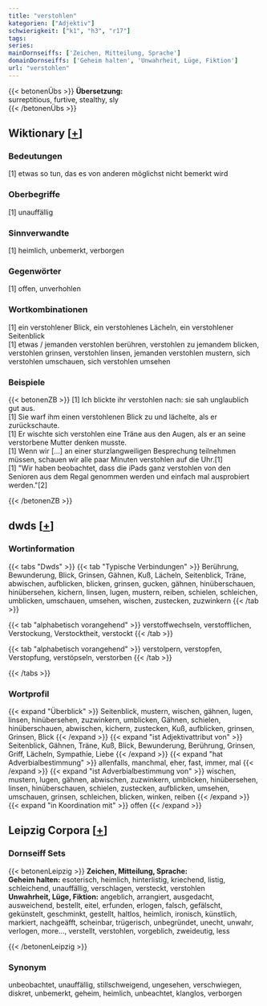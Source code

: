 ```yaml
---
title: "verstohlen"
kategorien: ["Adjektiv"]
schwierigkeit: ["k1", "h3", "r17"]
tags:
series:
mainDornseiffs: ['Zeichen, Mitteilung, Sprache']
domainDornseiffs: ['Geheim halten', 'Unwahrheit, Lüge, Fiktion']
url: "verstohlen"
---
```


{{< betonenÜbs >}}
**Übersetzung:**  
surreptitious, furtive, stealthy, sly  
{{< /betonenÜbs >}}

## Wiktionary [[+](https://de.wiktionary.org/wiki/verstohlen)]

### Bedeutungen
[1] etwas so tun, das es von anderen möglichst nicht bemerkt wird  

### Oberbegriffe
[1] unauffällig  

### Sinnverwandte
[1] heimlich, unbemerkt, verborgen  

### Gegenwörter
[1] offen, unverhohlen  

### Wortkombinationen
[1] ein verstohlener Blick, ein verstohlenes Lächeln, ein verstohlener Seitenblick  
[1] etwas / jemanden verstohlen berühren, verstohlen zu jemandem blicken, verstohlen grinsen, verstohlen linsen, jemanden verstohlen mustern, sich verstohlen umschauen, sich verstohlen umsehen  

### Beispiele
{{< betonenZB >}}
[1] Ich blickte ihr verstohlen nach: sie sah unglaublich gut aus.  
[1] Sie warf ihm einen verstohlenen Blick zu und lächelte, als er zurückschaute.  
[1] Er wischte sich verstohlen eine Träne aus den Augen, als er an seine verstorbene Mutter denken musste.  
[1] Wenn wir […] an einer sturzlangweiligen Besprechung teilnehmen müssen, schauen wir alle paar Minuten verstohlen auf die Uhr.[1]  
[1] "Wir haben beobachtet, dass die iPads ganz verstohlen von den Senioren aus dem Regal genommen werden und einfach mal ausprobiert werden."[2]  

{{< /betonenZB >}}


## dwds [[+](https://www.dwds.de/wb/verstohlen)]

### Wortinformation
{{< tabs "Dwds" >}}
{{< tab "Typische Verbindungen" >}}
Berührung, Bewunderung, Blick, Grinsen, Gähnen, Kuß, Lächeln, Seitenblick, Träne, abwischen, aufblicken, blicken, grinsen, gucken, gähnen, hinüberschauen, hinübersehen, kichern, linsen, lugen, mustern, reiben, schielen, schleichen, umblicken, umschauen, umsehen, wischen, zustecken, zuzwinkern
{{< /tab >}}

{{< tab "alphabetisch vorangehend" >}}
verstoffwechseln, verstofflichen, Verstockung, Verstocktheit, verstockt
{{< /tab >}}

{{< tab "alphabetisch vorangehend" >}}
verstolpern, verstopfen, Verstopfung, verstöpseln, verstorben
{{< /tab >}}

{{< /tabs >}}

### Wortprofil
{{< expand "Überblick" >}} Seitenblick, mustern, wischen, gähnen, lugen, linsen, hinübersehen, zuzwinkern, umblicken, Gähnen, schielen, hinüberschauen, abwischen, kichern, zustecken, Kuß, aufblicken, grinsen, Grinsen, Blick {{< /expand >}}
{{< expand "ist Adjektivattribut von" >}} Seitenblick, Gähnen, Träne, Kuß, Blick, Bewunderung, Berührung, Grinsen, Griff, Lächeln, Sympathie, Liebe {{< /expand >}}
{{< expand "hat Adverbialbestimmung" >}} allenfalls, manchmal, eher, fast, immer, mal {{< /expand >}}
{{< expand "ist Adverbialbestimmung von" >}} wischen, mustern, lugen, gähnen, abwischen, zuzwinkern, umblicken, hinübersehen, linsen, hinüberschauen, schielen, zustecken, aufblicken, umsehen, umschauen, grinsen, schleichen, blicken, winken, reiben {{< /expand >}}
{{< expand "in Koordination mit" >}} offen {{< /expand >}}

## Leipzig Corpora [[+](https://corpora.uni-leipzig.de/en/res?word=verstohlen&corpusId=deu_newscrawl-public_2018)]

### Dornseiff Sets
{{< betonenLeipzig >}}
**Zeichen, Mitteilung, Sprache:**  
**Geheim halten:** esoterisch, heimlich, hinterlistig, kriechend, listig, schleichend, unauffällig, verschlagen, versteckt, verstohlen  
**Unwahrheit, Lüge, Fiktion:** angeblich, arrangiert, ausgedacht, ausweichend, bestellt, eitel, erfunden, erlogen, falsch, gefälscht, gekünstelt, geschminkt, gestellt, haltlos, heimlich, ironisch, künstlich, markiert, nachgeäfft, scheinbar, trügerisch, unbegründet, unecht, unwahr, verlogen, more..., verstellt, verstohlen, vorgeblich, zweideutig, less  

{{< /betonenLeipzig >}}

### Synonym
unbeobachtet, unauffällig, stillschweigend, ungesehen, verschwiegen, diskret, unbemerkt, geheim, heimlich, unbeachtet, klanglos, verborgen

